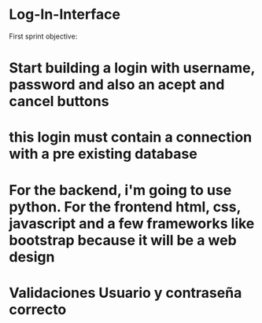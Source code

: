 # Log-In-Interface

First sprint objective:

# Start building a login with username, password and also an acept and cancel buttons
# this login must contain a connection with a pre existing database
# For the backend, i'm going to use python. For the frontend html, css, javascript and a few frameworks like bootstrap because it will be a web design

# Validaciones Usuario y contraseña correcto